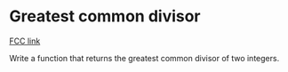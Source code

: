 # Greatest common divisor

[FCC link](https://www.freecodecamp.org/learn/coding-interview-prep/rosetta-code/greatest-common-divisor)

Write a function that returns the greatest common divisor of two integers.
